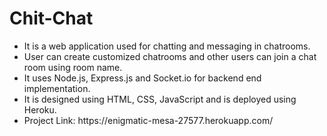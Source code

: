 # Chit-Chat
<ul>
  <li>It is a web application used for chatting and messaging in chatrooms.</li>
  <li>User can create customized chatrooms and other users can join a chat room using room name.</li>
  <li>It uses Node.js, Express.js and Socket.io for backend end implementation.</li>
  <li>It is designed using HTML, CSS, JavaScript and is deployed using Heroku.</li>
  <li>Project Link: <a herf="https://enigmatic-mesa-27577.herokuapp.com/">https://enigmatic-mesa-27577.herokuapp.com/</a></li>
</ul>
